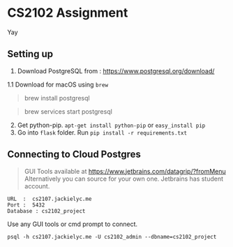 # CS2102 Assignment
Yay

## Setting up

1. Download PostgreSQL from : https://www.postgresql.org/download/

1.1 Download for macOS using `brew`
> brew install postgresql

> brew services start postgresql
2. Get python-pip. `apt-get install python-pip` or `easy_install pip`
3. Go into `flask` folder. Run `pip install -r requirements.txt`

## Connecting to Cloud Postgres
> GUI Tools available at https://www.jetbrains.com/datagrip/?fromMenu
> Alternatively you can source for your own one. Jetbrains has student account.
```
URL  :  cs2107.jackielyc.me 
Port :  5432 
Database : cs2102_project
```

Use any GUI tools or cmd prompt to connect.

```
psql -h cs2107.jackielyc.me -U cs2102_admin --dbname=cs2102_project
```
